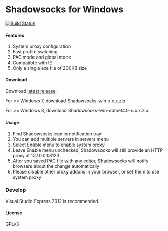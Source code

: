 Shadowsocks for Windows
=======================

[![Build Status]][Appveyor]

#### Features

1. System proxy configuration
2. Fast profile switching
3. PAC mode and global mode
4. Compatible with IE
5. Only a single exe file of 200KB size

#### Download

Download [latest release].

For <= Windows 7, download Shadowsocks-win-x.x.x.zip.

For >= Windows 8, download Shadowsocks-win-dotnet4.0-x.x.x.zip.

#### Usage

1. Find Shadowsocks icon in notification tray
2. You can add multiple servers in servers menu
3. Select Enable menu to enable system proxy
4. Leave Enable menu unchecked, Shadowsocks will still provide an HTTP proxy at 127.0.0.1:8123
5. After you saved PAC file with any editor, Shadowsocks will notify browsers
about the change automatically
6. Please disable other proxy addons in your browser, or set them to use
system proxy

### Develop

Visual Studio Express 2012 is recommended.

#### License

GPLv3


[Appveyor]:       https://ci.appveyor.com/project/clowwindy/shadowsocks-csharp
[Build Status]:   https://ci.appveyor.com/api/projects/status/gknc8l1lxy423ehv/branch/master
[latest release]: https://sourceforge.net/projects/shadowsocksgui/files/dist/
